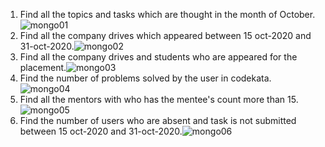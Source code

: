 1. Find all the topics and tasks which are thought in the month of October.![mongo01](https://user-images.githubusercontent.com/107177320/199004125-421e2f2e-e2ab-489b-b9b2-1896e27815e6.png)
2. Find all the company drives which appeared between 15 oct-2020 and 31-oct-2020.![mongo02](https://user-images.githubusercontent.com/107177320/199004189-023ea77f-b26f-4813-8127-c1771de93487.png)
3. Find all the company drives and students who are appeared for the placement.![mongo03](https://user-images.githubusercontent.com/107177320/199004236-bb812055-7640-4275-81c3-a01de013c0ac.png)
4. Find the number of problems solved by the user in codekata.![mongo04](https://user-images.githubusercontent.com/107177320/199004293-e2103f09-4ada-40f2-bef9-7bd168b56e7c.png)
5. Find all the mentors with who has the mentee's count more than 15.![mongo05](https://user-images.githubusercontent.com/107177320/199004358-023dc755-dfab-492d-b4b1-ac5140b84440.png)
6. Find the number of users who are absent and task is not submitted between 15 oct-2020 and 31-oct-2020.![mongo06](https://user-images.githubusercontent.com/107177320/199004419-5f86b249-b2ef-43f8-b4a4-5c511816a5e2.png)
